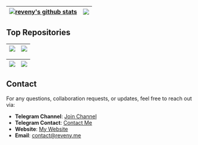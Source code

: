 
| <a href="https://github.com/reveny"><img align="center" src="https://github-readme-stats-rho-lilac-21.vercel.app/api?username=reveny&show_icons=true&theme=github_dark&hide_border=true" alt="reveny's github stats" /></a> | <a href="https://github.com/reveny"><img align="center" src="https://github-readme-stats-rho-lilac-21.vercel.app/api/top-langs/?username=reveny&layout=compact&theme=github_dark&hide_border=true&hide=TeX" /></a> |
| ------------- | ------------- |

## Top Repositories

| <a href="https://github.com/reveny/Android-DLL-Injector"><img align="center" src="https://github-readme-stats-rho-lilac-21.vercel.app/api/pin/?username=reveny&repo=Android-DLL-Injector&theme=github_dark&hide_border=true" /></a> | <a href="https://github.com/reveny/Android-Ptrace-Injector"><img align="center" src="https://github-readme-stats-rho-lilac-21.vercel.app/api/pin/?username=reveny&repo=Android-Ptrace-Injector&theme=github_dark&hide_border=true" /></a> |
| ------------- | ------------- |

| <a href="https://github.com/reveny/Android-Native-Import-Hide"><img align="center" src="https://github-readme-stats-rho-lilac-21.vercel.app/api/pin/?username=reveny&repo=Android-Native-Import-Hide&theme=github_dark&hide_border=true" /></a> | <a href="https://github.com/reveny/Android-Library-Remap-Hide"><img align="center" src="https://github-readme-stats-rho-lilac-21.vercel.app/api/pin/?username=reveny&repo=Android-Library-Remap-Hide&theme=github_dark&hide_border=true" /></a> |
| ------------- | ------------- |

## Contact
For any questions, collaboration requests, or updates, feel free to reach out via:
- **Telegram Channel**: [Join Channel](https://t.me/reveny1) <br>
- **Telegram Contact**: [Contact Me](https://t.me/revenyy) <br>
- **Website**: [My Website](https://reveny.me) <br>
- **Email**: [contact@reveny.me](mailto:contact@reveny.me) <br>
